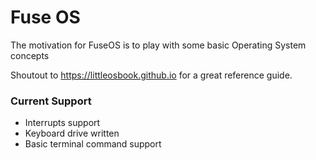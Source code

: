 # Fuse OS

The motivation for FuseOS is to play with some basic Operating System concepts

Shoutout to https://littleosbook.github.io for a great reference guide.

### Current Support
- Interrupts support
- Keyboard drive written
- Basic terminal command support
